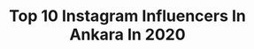 ---
title: Top 10 Instagram Influencers In Ankara In 2020
description: >-
  Find top Instagram influencers in Ankara in 2020. Most popular hashtags: #ankara #antalya #instagram #evdekal.
platform: Instagram
profiles:
  - username: "ahmet_hrmnc"
    fullname: >-
      Ahmet Harmancı
    location: "Turkey"
    followers: 24106
    engagement: 235
    commentsToLikes: 0.027878
    id: ck139kumcltce0i19kf63shj8
    verified: false
    hashtags: "#samahaturizmevdekalfotografyar, #anadoluburada, #ipastayathome, #azizanadolu"
  - username: "ozlemmberkayy"
    fullname: >-
      Özlem❤Berkay
    location: "Turkey"
    followers: 5469
    engagement: 2092
    commentsToLikes: 0.265466
    id: ck6ucdgeieych0j71cp1d28j7
    verified: false
    hashtags: "#tiktokturkey, #sevmek, #balat, #suleilehavuz"
  - username: "farahkleinx"
    fullname: >-
      Farah Klein 🧿
    location: "Turkey"
    followers: 11037
    engagement: 1226
    commentsToLikes: 0.072373
    id: ck8t67ximcl6i0j78aoicw7by
    verified: false
    hashtags: "#creativemakeup, #xiaomi, #trixiecosmetics, #renklisa"
  - username: "bilgesuisik"
    fullname: >-
      Bilge Su Işık
    location: "Turkey"
    followers: 687238
    engagement: 571
    commentsToLikes: 0.044995
    id: ck0txxww0kxp30i19x5u6w1kz
    verified: false
    hashtags: "#ad, #memoriesforlife, #prayerinc, #senhepbanabakt"
  - username: "gulerek_anlatiyorum"
    fullname: >-
      Özlem Yağmur Dere
    location: "Turkey"
    followers: 2910
    engagement: 2267
    commentsToLikes: 0.124040
    id: ck9hb1z9mf1by0j78mhhbr28c
    verified: false
    hashtags: "#gezelimgo, #mutluy, #travellovers, #unutulmayanlar"
  - username: "tugcee_blcn"
    fullname: >-
      Tugce Durdu Balçın 💗
    location: "Turkey"
    followers: 12632
    engagement: 944
    commentsToLikes: 0.069808
    id: ck13aj8h4qn0v0i19u8haxv8h
    verified: false
    hashtags: "#decoration, #23nisan, #penti, #instablogger"
  - username: "x.xzeynepinizx.x"
    fullname: >-
      ⚡ Z E Y N E P⚡
    location: "Turkey"
    followers: 72591
    engagement: 1782
    commentsToLikes: 0.237911
    id: ckap5lrguc8i50i784ovdptul
    verified: false
    hashtags: "#sifirbir4sezon, #illegalso, #berto, #mafya"
  - username: "handekaptan"
    fullname: >-
      hande kaptan
    location: "Turkey"
    followers: 61563
    engagement: 340
    commentsToLikes: 0.104345
    id: ck5cgc922ojtk0i117ld62s85
    verified: true
    hashtags: "#kediler, #istanbul, #handekaptan, #gaziantep"
  - username: "semihkiriss"
    fullname: >-
      Semih Kiriş
    location: "Turkey"
    followers: 3705
    engagement: 4212
    commentsToLikes: 0.056160
    id: ck0vwrsadva720i19yj0j4nc5
    verified: false
    hashtags: "#bandirma, #cinali, #cittaslow, #ancientcities"
  - username: "rteninsesi"
    fullname: >-
      Recep Tayyip Erdoğan
    location: "Turkey"
    followers: 8665
    engagement: 968
    commentsToLikes: 0.066011
    id: ckap47jzn63ti0i784e8p0ue7
    verified: false
    hashtags: "#milliiha, #reiserdo, #milliotomobil, #millisiha"
---